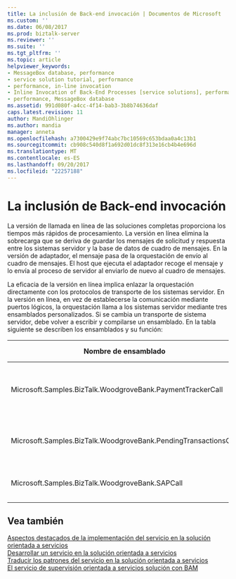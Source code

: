 ```yaml
---
title: La inclusión de Back-end invocación | Documentos de Microsoft
ms.custom: ''
ms.date: 06/08/2017
ms.prod: biztalk-server
ms.reviewer: ''
ms.suite: ''
ms.tgt_pltfrm: ''
ms.topic: article
helpviewer_keywords:
- MessageBox database, performance
- service solution tutorial, performance
- performance, in-line invocation
- Inline Invocation of Back-End Processes [service solutions], performance
- performance, MessageBox database
ms.assetid: 991d080f-a4cc-4f14-bab3-3b8b74636daf
caps.latest.revision: 11
author: MandiOhlinger
ms.author: mandia
manager: anneta
ms.openlocfilehash: a7300429e9f74abc7bc10569c653bdaa0a4c13b1
ms.sourcegitcommit: cb908c540d8f1a692d01dc8f313e16cb4b4e696d
ms.translationtype: MT
ms.contentlocale: es-ES
ms.lasthandoff: 09/20/2017
ms.locfileid: "22257188"
---
```

# <a name="inlining-back-end-invocation"></a>La inclusión de Back-end invocación
La versión de llamada en línea de las soluciones completas proporciona los tiempos más rápidos de procesamiento. La versión en línea elimina la sobrecarga que se deriva de guardar los mensajes de solicitud y respuesta entre los sistemas servidor y la base de datos de cuadro de mensajes. En la versión de adaptador, el mensaje pasa de la orquestación de envío al cuadro de mensajes. El host que ejecuta el adaptador recoge el mensaje y lo envía al proceso de servidor al enviarlo de nuevo al cuadro de mensajes.  
  
 La eficacia de la versión en línea implica enlazar la orquestación directamente con los protocolos de transporte de los sistemas servidor. En la versión en línea, en vez de establecerse la comunicación mediante puertos lógicos, la orquestación llama a los sistemas servidor mediante tres ensamblados personalizados. Si se cambia un transporte de sistema servidor, debe volver a escribir y compilarse un ensamblado. En la tabla siguiente se describen los ensamblados y su función:  
  
|Nombre de ensamblado|Conexión de servidor|  
|-------------------|--------------------------|  
|Microsoft.Samples.BizTalk.WoodgroveBank.PaymentTrackerCall|Utiliza MQSeries **obtener** y **colocar** las funciones de mensaje.|  
|Microsoft.Samples.BizTalk.WoodgroveBank.PendingTransactionsCall|Invoca el servicio Web para el sistema de transacciones.|  
|Microsoft.Samples.BizTalk.WoodgroveBank.SAPCall|Llama a los servicios Web que simulan SAP.|  
  
## <a name="see-also"></a>Vea también  
 [Aspectos destacados de la implementación del servicio en la solución orientada a servicios](../core/implementation-highlights-of-the-service-oriented-solution.md)   
 [Desarrollar un servicio en la solución orientada a servicios](../core/developing-a-service-oriented-solution.md)   
 [Traducir los patrones del servicio en la solución orientada a servicios](../core/translating-the-patterns-of-the-service-oriented-solution.md)   
 [El servicio de supervisión orientada a servicios solución con BAM](../core/monitoring-the-service-oriented-solution-with-bam.md)